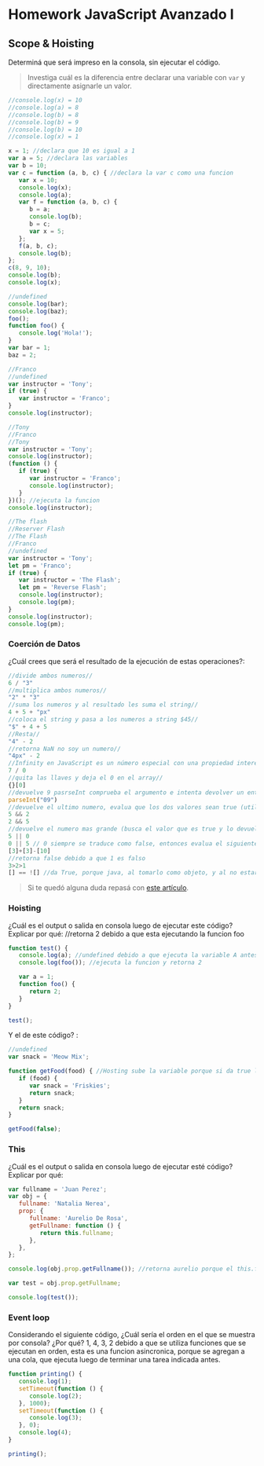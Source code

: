 # Homework JavaScript Avanzado I

## Scope & Hoisting

Determiná que será impreso en la consola, sin ejecutar el código.

> Investiga cuál es la diferencia entre declarar una variable con `var` y directamente asignarle un valor.

```javascript
//console.log(x) = 10
//console.log(a) = 8
//console.log(b) = 8
//console.log(b) = 9
//console.log(b) = 10
//console.log(x) = 1

x = 1; //declara que 10 es igual a 1
var a = 5; //declara las variables
var b = 10;
var c = function (a, b, c) { //declara la var c como una funcion
   var x = 10;
   console.log(x);
   console.log(a);
   var f = function (a, b, c) {
      b = a;
      console.log(b);
      b = c;
      var x = 5;
   };
   f(a, b, c);
   console.log(b);
};
c(8, 9, 10);
console.log(b);
console.log(x);

```

```javascript
//undefined
console.log(bar);
console.log(baz);
foo();
function foo() {
   console.log('Hola!');
}
var bar = 1;
baz = 2;
```

```javascript
//Franco
//undefined
var instructor = 'Tony';
if (true) {
   var instructor = 'Franco';
}
console.log(instructor);

```

```javascript
//Tony
//Franco
//Tony
var instructor = 'Tony';
console.log(instructor);
(function () {
   if (true) {
      var instructor = 'Franco';
      console.log(instructor);
   }
})(); //ejecuta la funcion
console.log(instructor);
```

```javascript
//The flash
//Reserver Flash
//The Flash
//Franco
//undefined
var instructor = 'Tony'; 
let pm = 'Franco';
if (true) {
   var instructor = 'The Flash';
   let pm = 'Reverse Flash';
   console.log(instructor);
   console.log(pm);
}
console.log(instructor);
console.log(pm);
```

### Coerción de Datos

¿Cuál crees que será el resultado de la ejecución de estas operaciones?:

```javascript
//divide ambos numeros//
6 / "3"
//multiplica ambos numeros//
"2" * "3"
//suma los numeros y al resultado les suma el string//
4 + 5 + "px"
//coloca el string y pasa a los numeros a string $45//
"$" + 4 + 5
//Resta//
"4" - 2
//retorna NaN no soy un numero//
"4px" - 2
//Infinity en JavaScript es un número especial con una propiedad interesante: es más grande que cualquier número infinito//
7 / 0
//quita las llaves y deja el 0 en el array//
{}[0]
//devuelve 9 pasrseInt comprueba el argumento e intenta devolver un entero
parseInt("09")
//devuelve el ultimo numero, evalua que los dos valores sean true (utiliza AND)
5 && 2
2 && 5
//devuelve el numero mas grande (busca el valor que es true y lo devuelve, al evaluar el primero cumple las condiciones y lo retorna)
5 || 0
0 || 5 // 0 siempre se traduce como false, entonces evalua el siguiente y lo retorna
[3]+[3]-[10]
//retorna false debido a que 1 es falso
3>2>1
[] == ![] //da True, porque java, al tomarlo como objeto, y al no estar declarado y vacio, lo lleva a un dato nativo, en este caso un string vacio, lo lleva a continuacion a un falsy que es igual a 0, entonces compara que ambos dan 0 y al preguntar si son iguales, retorna true
```

> Si te quedó alguna duda repasá con [este artículo](http://javascript.info/tutorial/object-conversion).

### Hoisting

¿Cuál es el output o salida en consola luego de ejecutar este código? Explicar por qué:
//retorna 2 debido a que esta ejecutando la funcion foo
```javascript
function test() {
   console.log(a); //undefined debido a que ejecuta la variable A antes de declararla
   console.log(foo()); //ejecuta la funcion y retorna 2 

   var a = 1;
   function foo() { 
      return 2;
   }
}

test();
```

Y el de este código? :

```javascript
//undefined 
var snack = 'Meow Mix';

function getFood(food) { //Hosting sube la variable porque si da true la va a necesitar, por lo tanto la crea dentro de la funcion
   if (food) {
      var snack = 'Friskies';
      return snack;
   }
   return snack;
}

getFood(false);
```

### This

¿Cuál es el output o salida en consola luego de ejecutar esté código? Explicar por qué:

```javascript
var fullname = 'Juan Perez';
var obj = {
   fullname: 'Natalia Nerea',
   prop: {
      fullname: 'Aurelio De Rosa',
      getFullname: function () {
         return this.fullname;
      },
   },
};

console.log(obj.prop.getFullname()); //retorna aurelio porque el this.fullname esta dentro del metodo getFullname que esta dentro del objeto prop

var test = obj.prop.getFullname;

console.log(test());
```

### Event loop

Considerando el siguiente código, ¿Cuál sería el orden en el que se muestra por consola? ¿Por qué?
1, 4, 3, 2 debido a que se utiliza funciones que se ejecutan en orden, esta es una funcion asincronica, porque se agregan a una cola, que ejecuta luego de terminar una tarea indicada antes. 
```javascript
function printing() {
   console.log(1);
   setTimeout(function () {
      console.log(2);
   }, 1000);
   setTimeout(function () {
      console.log(3);
   }, 0);
   console.log(4);
}

printing();
```

